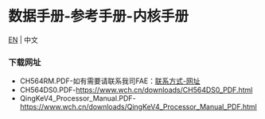 # 数据手册-参考手册-内核手册

[EN](README.md) | 中文

### 下载网址

- CH564RM.PDF-如有需要请联系我司FAE：[联系方式-网址](https://www.wch.cn/services/technical_support.html#tech-telF)
- CH564DS0.PDF-<https://www.wch.cn/downloads/CH564DS0_PDF.html>
- QingKeV4_Processor_Manual.PDF-<https://www.wch.cn/downloads/QingKeV4_Processor_Manual_PDF.html>
